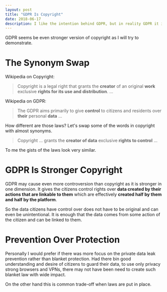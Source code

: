 ```yaml
---
layout: post
title: "GDPR Is Copyright"
date: 2018-06-17
description: I like the intention behind GDPR, but in reality GDPR it is similar to copyright, which is often controversial.
---
```


GDPR seems be even stronger version of copyright as I will try to demonstrate.

# The Synonym Swap

Wikipedia on Copyright:
> Copyright is a legal right that grants the __creator__ of an original __work__ exclusive __rights for its use and distribution__. ...
 
Wikipedia on GDPR:
> The GDPR aims primarily to give __control__ to citizens and residents over __their__ personal __data__ ...

How different are those laws? Let's swap some of the words in copyright with almost synonyms.

> Copyright ... grants the __creator of data__ exclusive __rights to control__ ...

To me the gists of the laws look very similar.

# GDPR Is Stronger Copyright

GDPR may cause even more controversion than copyright as it is stronger in one dimension. It gives the citizens control rights over __data created by their actions that are linkable to them__ which are effectively __created half by them and half by the platform__.

So the data citizens have control over does not have to be original and can even be unintentional. It is enough that the data comes from some action of the citizen and can be linked to them.

# Prevention Over Protection

Personally I would prefer if there was more focus on the private data leak prevention rather than blanket protection. Had there bin good understanding and desire of citizens to guard their data, to use only privacy strong browsers and VPNs, there may not have been need to create such blanket law with wide impact.

On the other hand this is common trade-off when laws are put in place.
